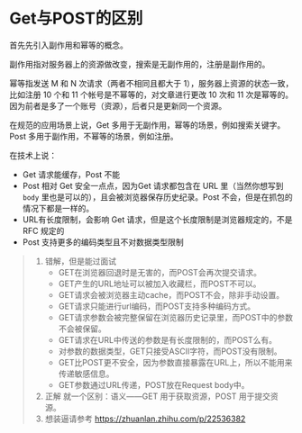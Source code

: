 # Get与POST的区别

首先先引入副作用和幂等的概念。

副作用指对服务器上的资源做改变，搜索是无副作用的，注册是副作用的。

幂等指发送 M 和 N 次请求（两者不相同且都大于 1），服务器上资源的状态一致，比如注册 10 个和 11 个帐号是不幂等的，对文章进行更改 10 次和 11 次是幂等的。因为前者是多了一个账号（资源），后者只是更新同一个资源。

在规范的应用场景上说，Get 多用于无副作用，幂等的场景，例如搜索关键字。Post 多用于副作用，不幂等的场景，例如注册。

在技术上说：

- Get 请求能缓存，Post 不能
- Post 相对 Get 安全一点点，因为Get 请求都包含在 URL 里（当然你想写到 `body` 里也是可以的），且会被浏览器保存历史纪录。Post 不会，但是在抓包的情况下都是一样的。
- URL有长度限制，会影响 Get 请求，但是这个长度限制是浏览器规定的，不是 RFC 规定的
- Post 支持更多的编码类型且不对数据类型限制



> 1. 错解，但是能过面试
>    - GET在浏览器回退时是无害的，而POST会再次提交请求。
>    - GET产生的URL地址可以被加入收藏栏，而POST不可以。
>    - GET请求会被浏览器主动cache，而POST不会，除非手动设置。
>    - GET请求只能进行url编码，而POST支持多种编码方式。
>    - GET请求参数会被完整保留在浏览器历史记录里，而POST中的参数不会被保留。
>    - GET请求在URL中传送的参数是有长度限制的，而POST么有。
>    - 对参数的数据类型，GET只接受ASCII字符，而POST没有限制。
>    - GET比POST更不安全，因为参数直接暴露在URL上，所以不能用来传递敏感信息。
>    - GET参数通过URL传递，POST放在Request body中。
> 2. 正解
>    就一个区别：语义——GET 用于获取资源，POST 用于提交资源。
> 3. 想装逼请参考 <https://zhuanlan.zhihu.com/p/22536382>